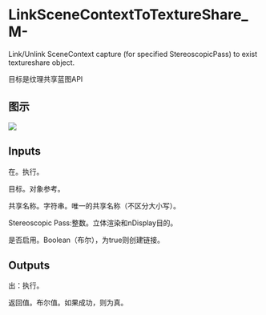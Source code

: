 # LinkSceneContextToTextureShare_M-

Link/Unlink SceneContext capture (for specified StereoscopicPass) to exist textureshare object.

目标是纹理共享蓝图API

## 图示

![]($-20221218-21120369.png)

## Inputs

在。执行。

目标。对象参考。

共享名称。字符串。唯一的共享名称（不区分大小写）。

Stereoscopic Pass:整数。立体渲染和nDisplay目的。

是否启用。Boolean（布尔），为true则创建链接。  

## Outputs

出：执行。

返回值。布尔值。如果成功，则为真。
